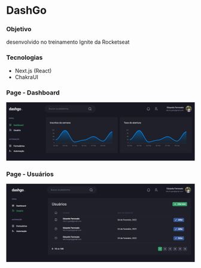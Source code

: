 # DashGo

### Objetivo
desenvolvido no treinamento Ignite da Rocketseat

### Tecnologias
* Next.js (React)
* ChakraUI

### Page - Dashboard
![Dashboard](./public/Screenshot1.png)

### Page - Usuários
![Users](./public/Screenshot2.png)
